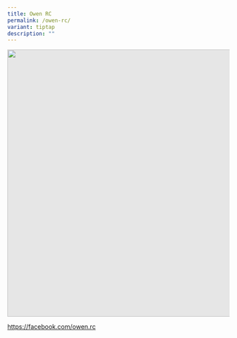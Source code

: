 ```yaml
---
title: Owen RC
permalink: /owen-rc/
variant: tiptap
description: ""
---
```

<p></p>
<div class="isomer-image-wrapper">
<img style="display: block;-webkit-user-select: none;margin: auto;cursor: zoom-in;background-color: hsl(0, 0%, 90%);transition: background-color 300ms;" height="607" width="914" src="https://uploads-ssl.webflow.com/60f4a4872dd5b71d47df606a/64f70c30f14ee88a84ac8ba7_25%20%26%2026%20July%202022(13).jpg">
</div>
<p><a href="https://facebook.com/owen.rc" rel="noopener noreferrer nofollow" target="_blank">https://facebook.com/owen.rc</a>
</p>